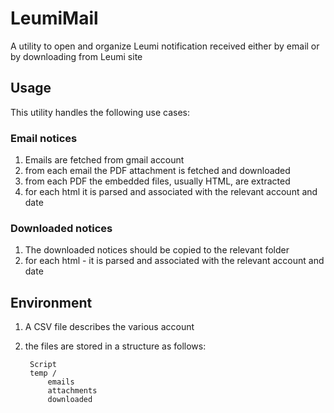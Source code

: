 # LeumiMail
A utility to open and organize Leumi notification received either by email or by downloading from Leumi site

## Usage ##

This utility handles the following use cases:

### Email notices ###



1. Emails are fetched from gmail account
2. from each email the PDF attachment is fetched and downloaded
3. from each PDF the embedded files, usually HTML, are extracted
4. for each html it is parsed and associated with the relevant account and date

### Downloaded notices ###

1. The downloaded notices should be copied to the relevant folder
2. for each html - it is parsed and associated with the relevant account and date


## Environment ###

1. A CSV file describes the various account
2. the files are stored in a structure as follows:
 
	    Script
    	temp /
    		emails
    		attachments
    		downloaded

